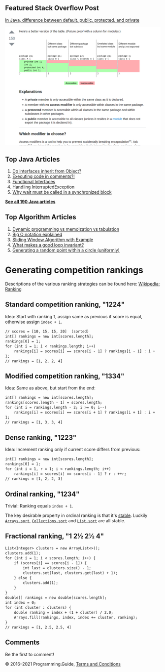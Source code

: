 <span class="underline"></span>

<span class="underline"></span>

Featured Stack Overflow Post
----------------------------

[In Java, difference between default, public, protected, and private](https://stackoverflow.com/a/33627846/276052)  
  
[<img src="images/so-featured-33627846.png" alt="StackOverflow screenshot thumbnail" class="screenshot" />](https://stackoverflow.com/a/33627846/276052)

<span class="underline"></span>

Top Java Articles
-----------------

1.  [Do interfaces inherit from Object?](java/do-interfaces-inherit-from-object.html)
2.  [Executing code in comments?!](java/executing-code-in-comments.html)
3.  [Functional Interfaces](java/functional-interfaces.html)
4.  [Handling InterruptedException](java/handling-interrupted-exceptions.html)
5.  [Why wait must be called in a synchronized block](java/why-wait-must-be-in-synchronized.html)

[**See all 190 Java articles**](java/index.html)

Top Algorithm Articles
----------------------

1.  [Dynamic programming vs memoization vs tabulation](dynamic-programming-vs-memoization-vs-tabulation.html)
2.  [Big O notation explained](big-o-notation-explained.html)
3.  [Sliding Window Algorithm with Example](sliding-window-example.html)
4.  [What makes a good loop invariant?](what-makes-a-good-loop-invariant.html)
5.  [Generating a random point within a circle (uniformly)](random-point-within-circle.html)

Generating competition rankings
===============================

Descriptions of the various ranking strategies can be found here: [Wikipedia: Ranking](https://en.wikipedia.org/wiki/Ranking)

Standard competition ranking, "1224"
------------------------------------

Idea: Start with ranking 1, assign same as previous if score is equal, otherwise assign `index + 1`.

    // scores = [10, 15, 15, 20]  (sorted)
    int[] rankings = new int[scores.length];
    rankings[0] = 1;
    for (int i = 1; i < rankings.length; i++)
        rankings[i] = scores[i] == scores[i - 1] ? rankings[i - 1] : i + 1;
    // rankings = [1, 2, 2, 4]

Modified competition ranking, "1334"
------------------------------------

Idea: Same as above, but start from the end:

    int[] rankings = new int[scores.length];
    rankings[scores.length - 1] = scores.length;
    for (int i = rankings.length - 2; i >= 0; i--)
        rankings[i] = scores[i] == scores[i + 1] ? rankings[i + 1] : i + 1;
    // rankings = [1, 3, 3, 4]

Dense ranking, "1223"
---------------------

Idea: Increment ranking only if current score differs from previous:

    int[] rankings = new int[scores.length];
    rankings[0] = 1;
    for (int i = 1, r = 1; i < rankings.length; i++)
        rankings[i] = scores[i] == scores[i - 1] ? r : ++r;
    // rankings = [1, 2, 2, 3]

Ordinal ranking, "1234"
-----------------------

Trivial: Ranking equals `index + 1`.

The key desirable property in ordinal ranking is that it's [stable](https://en.wikipedia.org/wiki/Sorting_algorithm#Stability). Luckily [`Arrays.sort`](https://docs.oracle.com/javase/8/docs/api/java/util/Arrays.html#sort-int%3AA-), [`Collections.sort`](https://docs.oracle.com/javase/8/docs/api/java/util/Collections.html#sort-java.util.List-) and [`List.sort`](https://docs.oracle.com/javase/8/docs/api/java/util/List.html#sort-java.util.Comparator-) are all stable.

Fractional ranking, "1 2½ 2½ 4"
-------------------------------

    List<Integer> clusters = new ArrayList<>();
    clusters.add(1);
    for (int i = 1; i < scores.length; i++) {
        if (scores[i] == scores[i - 1]) {
            int last = clusters.size() - 1;
            clusters.set(last, clusters.get(last) + 1);
        } else {
            clusters.add(1);
        }
    }
    double[] rankings = new double[scores.length];
    int index = 0;
    for (int cluster : clusters) {
        double ranking = index + (1 + cluster) / 2.0;
        Arrays.fill(rankings, index, index += cluster, ranking);
    }
    // rankings = [1, 2.5, 2.5, 4]

Comments
--------

Be the first to comment!

© 2016–2021 Programming.Guide, [Terms and Conditions](terms-and-conditions.html)

